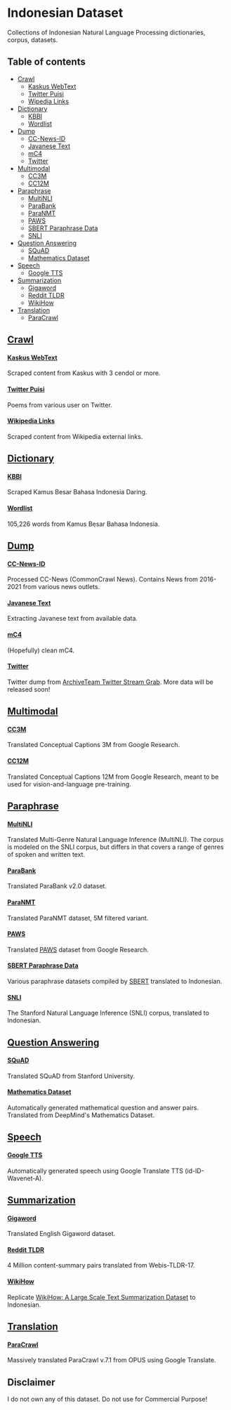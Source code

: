 # Indonesian Dataset

Collections of Indonesian Natural Language Processing dictionaries, corpus, datasets.

## Table of contents
  * [Crawl](#crawl)
    * [Kaskus WebText](#kaskus-webtext)
    * [Twitter Puisi](#twitter-puisi)
    * [Wipedia Links](#wikipedia-links)
  * [Dictionary](#dictionary)
    * [KBBI](#kbbi)
    * [Wordlist](#wordlist)
  * [Dump](#dump)
    * [CC-News-ID](#cc-news-id)
    * [Javanese Text](#javanese-text)
    * [mC4](#mc4)
    * [Twitter](#twitter)
  * [Multimodal](#multimodal)
      * [CC3M](#cc3m)
      * [CC12M](#cc12m)
  * [Paraphrase](#paraphrase)
    * [MultiNLI](#multinli)
    * [ParaBank](#parabank)
    * [ParaNMT](#paranmt)
    * [PAWS](#paws)
    * [SBERT Paraphrase Data](#sbert-paraphrase-data)
    * [SNLI](#snli)
  * [Question Answering](#question-answering)
    * [SQuAD](#squad)
    * [Mathematics Dataset](#mathematics-dataset)
  * [Speech](#speech)
    * [Google TTS](#google-tts)
  * [Summarization](#summarization)
    * [Gigaword](#gigaword)
    * [Reddit TLDR](#reddit-tldr)
    * [WikiHow](#wikihow)
  * [Translation](#translation)
    * [ParaCrawl](#paracrawl)

## [Crawl](crawl)

#### [Kaskus WebText](crawl/kaskus-webtext)

Scraped content from Kaskus with 3 cendol or more.

#### [Twitter Puisi](crawl/twitter-puisi)

Poems from various user on Twitter.

#### [Wikipedia Links](crawl/wikipedia-links)

Scraped content from Wikipedia external links.

## [Dictionary](dictionary)

#### [KBBI](https://github.com/IllegalStashes/kbbi)

Scraped Kamus Besar Bahasa Indonesia Daring.

#### [Wordlist](dictionary/wordlist)

105,226 words from Kamus Besar Bahasa Indonesia.

## [Dump](dump)

#### [CC-News-ID](dump/cc-news)

Processed CC-News (CommonCrawl News). Contains News from 2016-2021 from various news outlets.

#### [Javanese Text](dump/jv-text)

Extracting Javanese text from available data.

#### [mC4](dump/mc4)

(Hopefully) clean mC4.

#### [Twitter](dump/twitter)

Twitter dump from [ArchiveTeam Twitter Stream Grab](https://archive.org/details/twitterstream). More data will be released soon!

## [Multimodal](multimodal)

#### [CC3M](multimodal/cc3m)

Translated Conceptual Captions 3M from Google Research.

#### [CC12M](multimodal/cc12m)

Translated Conceptual Captions 12M from Google Research, meant to be used for vision-and-language pre-training.

## [Paraphrase](paraphrase)

#### [MultiNLI](paraphrase/multinli)

Translated Multi-Genre Natural Language Inference (MultiNLI). The corpus is modeled on the SNLI corpus, but differs in that covers a range of genres of spoken and written text.

#### [ParaBank](paraphrase/parabank)

Translated ParaBank v2.0 dataset.

#### [ParaNMT](paraphrase/paranmt)

Translated ParaNMT dataset, 5M filtered variant.

#### [PAWS](paraphrase/paws)

Translated [PAWS](https://github.com/google-research-datasets/paws) dataset from Google Research.

#### [SBERT Paraphrase Data](paraphrase/sbert)

Various paraphrase datasets compiled by [SBERT](https://www.sbert.net/examples/training/paraphrases/README.html) translated to Indonesian.

#### [SNLI](paraphrase/snli)

The Stanford Natural Language Inference (SNLI) corpus, translated to Indonesian.

## [Question Answering](question-answering)

#### [SQuAD](question-answering/squad)

Translated SQuAD from Stanford University.

#### [Mathematics Dataset](question-answering/mathematics_dataset)

Automatically generated mathematical question and answer pairs. Translated from DeepMind's Mathematics Dataset.

## [Speech](speech)

#### [Google TTS](speech/gtts)

Automatically generated speech using Google Translate TTS (id-ID-Wavenet-A). 

## [Summarization](summarization)

#### [Gigaword](summarization/gigaword)

Translated English Gigaword dataset.

#### [Reddit TLDR](summarization/reddit_tldr)

4 Million content-summary pairs translated from Webis-TLDR-17. 

#### [WikiHow](summarization/wikihow)

Replicate [WikiHow: A Large Scale Text Summarization Dataset](https://arxiv.org/abs/1810.09305) to Indonesian.

## [Translation](translation)

#### [ParaCrawl](translation/paracrawl)

Massively translated ParaCrawl v.7.1 from OPUS using Google Translate.

## Disclaimer

I do not own any of this dataset. Do not use for Commercial Purpose!
